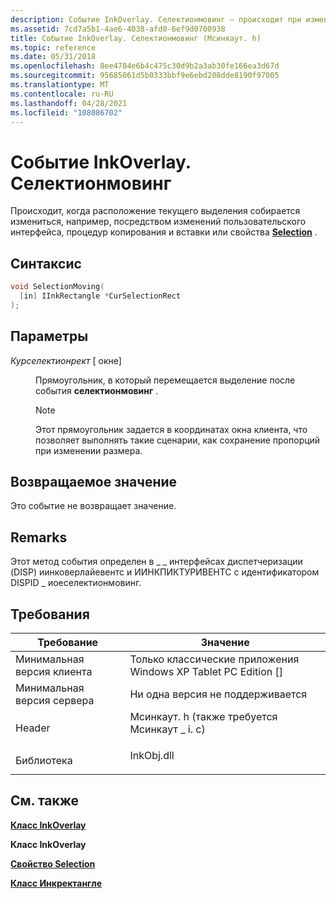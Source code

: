 ```yaml
---
description: Событие InkOverlay. Селектионмовинг — происходит при изменении расположения текущего выделения, например посредством изменений пользовательского интерфейса, процедур копирования и вставки или свойства Selection.
ms.assetid: 7cd7a5b1-4ae6-4038-afd0-6ef9d0700938
title: Событие InkOverlay. Селектионмовинг (Мсинкаут. h)
ms.topic: reference
ms.date: 05/31/2018
ms.openlocfilehash: 8ee4784e6b4c475c30d9b2a3ab30fe166ea3d67d
ms.sourcegitcommit: 95685061d5b0333bbf9e6ebd208dde8190f97005
ms.translationtype: MT
ms.contentlocale: ru-RU
ms.lasthandoff: 04/28/2021
ms.locfileid: "108086702"
---
```

# <a name="inkoverlayselectionmoving-event"></a>Событие InkOverlay. Селектионмовинг

Происходит, когда расположение текущего выделения собирается измениться, например, посредством изменений пользовательского интерфейса, процедур копирования и вставки или свойства [**Selection**](/windows/desktop/api/msinkaut/nf-msinkaut-iinkoverlay-get_selection) .

## <a name="syntax"></a>Синтаксис


```C++
void SelectionMoving(
  [in] IInkRectangle *CurSelectionRect
);
```



## <a name="parameters"></a>Параметры

<dl> <dt>

*Курселектионрект* \[ окне\]
</dt> <dd>

Прямоугольник, в который перемещается выделение после события **селектионмовинг** .

> [!Note]  
> Этот прямоугольник задается в координатах окна клиента, что позволяет выполнять такие сценарии, как сохранение пропорций при изменении размера.

 

</dd> </dl>

## <a name="return-value"></a>Возвращаемое значение

Это событие не возвращает значение.

## <a name="remarks"></a>Remarks

Этот метод события определен в \_ \_ интерфейсах диспетчеризации (DISP) иинковерлайевентс и ИИНКПИКТУРИВЕНТС с идентификатором DISPID \_ иоеселектионмовинг.

## <a name="requirements"></a>Требования



| Требование | Значение |
|-------------------------------------|---------------------------------------------------------------------------------------------------------------------|
| Минимальная версия клиента<br/> | Только классические приложения Windows XP Tablet PC Edition \[\]<br/>                                                       |
| Минимальная версия сервера<br/> | Ни одна версия не поддерживается<br/>                                                                                           |
| Header<br/>                   | <dl> <dt>Мсинкаут. h (также требуется Мсинкаут \_ i. c)</dt> </dl> |
| Библиотека<br/>                  | <dl> <dt>InkObj.dll</dt> </dl>                               |



## <a name="see-also"></a>См. также

<dl> <dt>

[**Класс InkOverlay**](inkoverlay-class.md)
</dt> <dt>

**Класс InkOverlay**
</dt> <dt>

[**Свойство Selection**](/windows/desktop/api/msinkaut/nf-msinkaut-iinkoverlay-get_selection)
</dt> <dt>

[**Класс Инкректангле**](inkrectangle-class.md)
</dt> </dl>

 

 




